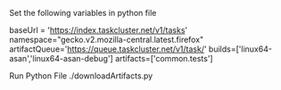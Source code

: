 Set the following variables in python file

baseUrl = 'https://index.taskcluster.net/v1/tasks'
namespace="gecko.v2.mozilla-central.latest.firefox"
artifactQueue='https://queue.taskcluster.net/v1/task/'
builds=['linux64-asan','linux64-asan-debug']
artifacts=['common.tests']


Run Python File
./downloadArtifacts.py
